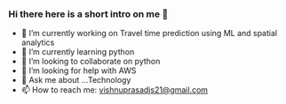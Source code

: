 ### Hi there here is a short intro on me 👋


- 🔭 I’m currently working on Travel time prediction using ML and spatial analytics
- 🌱 I’m currently learning python
- 👯 I’m looking to collaborate on python
- 🤔 I’m looking for help with AWS
- 💬 Ask me about ...Technology
- 📫 How to reach me: vishnuprasadjs21@gmail.com
